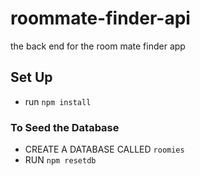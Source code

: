 # roommate-finder-api
the back end for the room mate finder app


## Set Up
 - run `npm install`
 
 ### To Seed the Database
 - CREATE A DATABASE CALLED `roomies`
 - RUN `npm resetdb`
